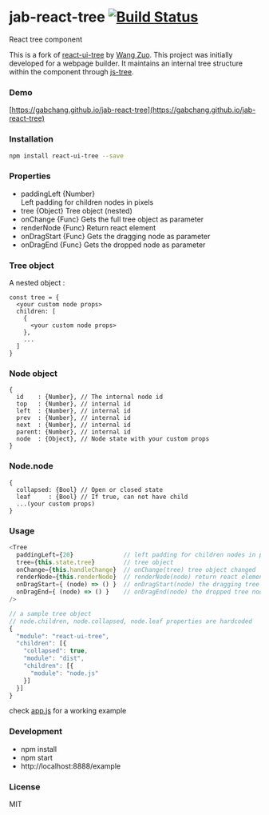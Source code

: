 # jab-react-tree [![Build Status](https://travis-ci.org/gabchang/jab-react-tree.svg)](https://travis-ci.org/gabchang/jab-react-tree)
React tree component

This is a fork of [react-ui-tree](https://pqx.github.io/react-ui-tree) by [Wang Zuo](https://github.com/pqx).
This project was initially developed for a webpage builder. It maintains an internal tree structure within the component through [js-tree](https://github.com/wangzuo/js-tree).

### Demo
[https://gabchang.github.io/jab-react-tree](https://gabchang.github.io/jab-react-tree)

### Installation
``` sh
npm install react-ui-tree --save
```

### Properties

  * paddingLeft {Number}              
    Left padding for children nodes in pixels
  * tree {Object}
    Tree object (nested)
  * onChange {Func}
    Gets the full tree object as parameter
  * renderNode {Func}
    Return react element
  * onDragStart {Func}
    Gets the dragging node as parameter
  * onDragEnd {Func}
    Gets the dropped node as parameter

### Tree object

A nested object :

```
const tree = {
  <your custom node props>
  children: [
    {
      <your custom node props>
    },
    ...
  ]
}
```

### Node object

```
{
  id    : {Number}, // The internal node id
  top   : {Number}, // internal id
  left  : {Number}, // internal id
  prev  : {Number}, // internal id
  next  : {Number}, // internal id
  parent: {Number}, // internal id
  node  : {Object}, // Node state with your custom props
}
```

### Node.node

```
{
  collapsed: {Bool} // Open or closed state
  leaf     : {Bool} // If true, can not have child
  ...(your custom props)
}
```

### Usage
``` javascript
<Tree
  paddingLeft={20}              // left padding for children nodes in pixels
  tree={this.state.tree}        // tree object
  onChange={this.handleChange}  // onChange(tree) tree object changed
  renderNode={this.renderNode}  // renderNode(node) return react element
  onDragStart={ (node) => () }  // onDragStart(node) the dragging tree node
  onDragEnd={ (node) => () }    // onDragEnd(node) the dropped tree node
/>

// a sample tree object
// node.children, node.collapsed, node.leaf properties are hardcoded
{
  "module": "react-ui-tree",
  "children": [{
    "collapsed": true,
    "module": "dist",
    "children": [{
      "module": "node.js"
    }]
  }]
}
```
check [app.js](https://github.com/gabchang/jab-react-tree/blob/master/example/app.js) for a working example

### Development
- npm install
- npm start
- http://localhost:8888/example

### License
MIT
